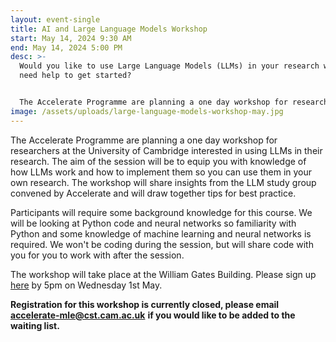 ```yaml
---
layout: event-single
title: AI and Large Language Models Workshop
start: May 14, 2024 9:30 AM
end: May 14, 2024 5:00 PM
desc: >-
  Would you like to use Large Language Models (LLMs) in your research work, but
  need help to get started? 


  The Accelerate Programme are planning a one day workshop for researchers interested in using LLMs in their research. The workshop will share insights from the LLM study group convened by Accelerate last term and will draw together tips for best practice. 
image: /assets/uploads/large-language-models-workshop-may.jpg
---
```

The Accelerate Programme are planning a one day workshop for researchers at the University of Cambridge interested in using LLMs in their research. The aim of the session will be to equip you with knowledge of how LLMs work and how to implement them so you can use them in your own research. The workshop will share insights from the LLM study group convened by Accelerate and will draw together tips for best practice. 

Participants will require some background knowledge for this course. We will be looking at Python code and neural networks so familiarity with Python and some knowledge of machine learning and neural networks is required. We won't be coding during the session, but will share code with you for you to work with after the session. 

T﻿he workshop will take place at the William Gates Building. Please sign up [here](https://forms.office.com/Pages/ResponsePage.aspx?id=RQSlSfq9eUut41R7TzmG6SaVOxbmBOdAg9GzbnrB5IRUQ0g2OEg3MjQ5SUo0STQ2UlpST1hZSllVWi4u) by 5pm on Wednesday 1st May. 

**Registration for this workshop is currently closed, please email accelerate-mle@cst.cam.ac.uk** [](https://forms.office.com/Pages/ResponsePage.aspx?id=RQSlSfq9eUut41R7TzmG6SaVOxbmBOdAg9GzbnrB5IRURUlFT04yOUtJTU81U0VWRVhYMFQ2RkQxTi4u)**if you would like to be added to the waiting list.**
